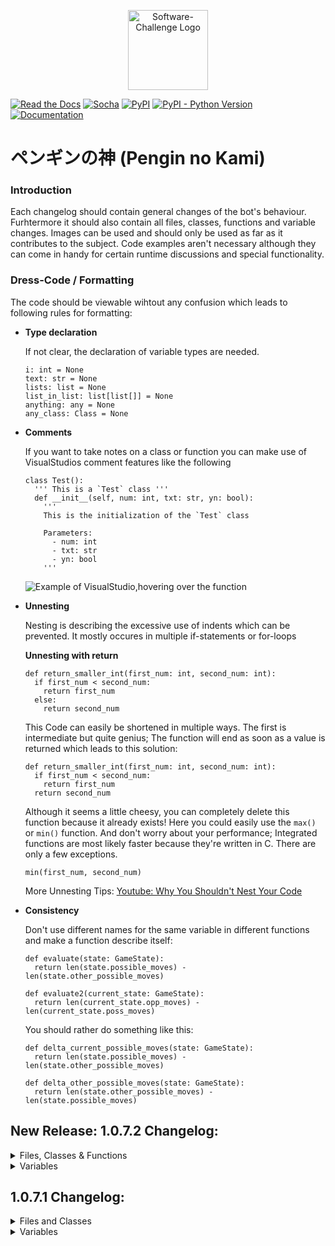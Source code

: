 <a target="_blank" rel="noopener noreferrer" href="https://www.software-challenge.de"><p align="center"><img width="128" src="https://software-challenge.de/site/themes/freebird/img/logo.png" alt="Software-Challenge Logo"></p></a>

[![Read the Docs](https://img.shields.io/readthedocs/software-challenge-python-client?label=Docs)](https://software-challenge-python-client.readthedocs.io/en/latest/)
[![Socha](https://img.shields.io/badge/Socha-Packages-green)](https://software-challenge-python-client.readthedocs.io/en/latest/socha.html)
[![PyPI](https://img.shields.io/pypi/v/socha?label=PyPi)](https://pypi.org/project/socha/)
[![PyPI - Python Version](https://img.shields.io/pypi/pyversions/socha?label=Python)](https://pypi.org/project/socha/)
[![Documentation](https://img.shields.io/badge/Software--Challenge%20-Documentation-%234299e1)](https://docs.software-challenge.de/)

<h1> ペンギンの神 (Pengin no Kami)</h1>

<h3> Introduction </h3>
Each changelog should contain general changes of the bot's behaviour. Furhtermore it should also contain all files, classes, functions and variable changes.
Images can be used and should only be used as far as it contributes to the subject. Code examples aren't necessary although they can come in handy for certain runtime discussions and special functionality.

<h3> Dress-Code / Formatting </h3>
The code should be viewable wihtout any confusion which leads to following rules for formatting:

  - **Type declaration**
  
    If not clear, the declaration of variable types are needed.
        
        i: int = None
        text: str = None
        lists: list = None
        list_in_list: list[list[]] = None
        anything: any = None
        any_class: Class = None

  - **Comments**
  
    If you want to take notes on a class or function you can make use of VisualStudios comment features like the following
    
        class Test():
          ''' This is a `Test` class '''
          def __init__(self, num: int, txt: str, yn: bool):
            '''
            This is the initialization of the `Test` class
          
            Parameters:
              - num: int
              - txt: str
              - yn: bool
            '''
          
    ![Example of VisualStudio,hovering over the function](https://cdn.discordapp.com/attachments/650346356111835166/1098816682765586463/image.png)
          
        
  - **Unnesting**
    
    Nesting is describing the excessive use of indents which can be prevented. It mostly occures in multiple if-statements or for-loops
    
    **Unnesting with return**
    
        def return_smaller_int(first_num: int, second_num: int):
          if first_num < second_num:
            return first_num
          else:
            return second_num
   
    This Code can easily be shortened in multiple ways. The first is intermediate but quite genius; 
    The function will end as soon as a value is returned which leads to this solution:
   
        def return_smaller_int(first_num: int, second_num: int):
          if first_num < second_num:
            return first_num
          return second_num
   
    Although it seems a little cheesy, you can completely delete this function because it already exists!
    Here you could easily use the `max()` or `min()` function. And don't worry about your performance;
    Integrated functions are most likely faster because they're written in C. There are only a few exceptions.
   
        min(first_num, second_num)
      
    More Unnesting Tips: [Youtube: Why You Shouldn't Nest Your Code](https://www.youtube.com/watch?v=CFRhGnuXG-4)
   
  - **Consistency**
    
    Don't use different names for the same variable in different functions and make a function describe itself:
    
        def evaluate(state: GameState):
          return len(state.possible_moves) - len(state.other_possible_moves) 
          
        def evaluate2(current_state: GameState):
          return len(current_state.opp_moves) - len(current_state.poss_moves)
    
    You should rather do something like this:
    
        def delta_current_possible_moves(state: GameState):
          return len(state.possible_moves) - len(state.other_possible_moves)
        
        def delta_other_possible_moves(state: GameState):
          return len(state.other_possible_moves) - len(state.possible_moves)
          
          
<h2>New Release: 1.0.7.2 Changelog:</h2>

<details>
  <summary> Files, Classes & Functions </summary> 
  <details> 
    <summary> logic.py </summary>

  - Logic
    - __init__
    - on_update
    - calculate_move
    - max_move (not working)
    - get_possible_movements
  - Starter

</details>

  <details> 
    <summary> joins.py </summary>
    
  - Joins
    - left_outer_join
    - right_outer_join
    - inner_join
    - outer_join
    - left_outer_join_on (missing code)
    - right_outer_join_on (missing code)
    - left_join_on (missing code)
    - right_join_on (missing code)
    - left_inner_join_on
    - right_inner_join_on
    - inner_join_on
    - outer_join_on (missing code)
    
  </details> 

  <details> 
    <summary> socha_extentions.py </summary>
    
  - Alpha_Beta
    - get_alpha_beta_fish_move
    - get_alpha_beta_inters_move
    - get_alpha_beta_cut_move
    - get_most_possible_move
    - move_hash
    - evaluate_fish
    - alpha_beta_fish
    - alpha_beta_cut
    - alpha_beta_inters
    - alpha_beta (not working)
  - Intersection
    - get_delta_cut_move
    - delta_possibles
    - delta_fish_possibles
    - _get_betweens (missing code)
    - _get_after (missing code)
  - Tree
    - get_depth_move
    - _get_depth_move
    - _depth
    - _depth_moves (basically the same as _depth)
    - depth
  - Tile (missing code)
  - Blob (missing code)
  - CustomBoard (missing code)
  </details>
</details>

<details>
  <summary> Variables </summary>
  <details>
    <summary> Logic </summary
      
**corrected**
  - `self.other_possible_moves` -> doesn't throw an error if `self.current_team` or its `opponent` is None
  - `self.full_inters`, `self.left_inters`, `self.inters_to` -> don't throw errors if `self.other_possible_moves` or `self.possible_moves` are empty
  
**added**
  - `self.left_inters`
  
**renamed** (old -> new)
  - `self.inters` -> `self.full_inters`
  
  </details>
</details>



<h2>1.0.7.1 Changelog:</h2>

<details>

<summary>
Files and Classes
</summary>

- logic.py
  - Logic
  - Starter
  
- joins.py
  - Joins
    
- socha_extentions.py
  - Depth_Search
  - Alpha_Beta
  - Intersection
    
</details>

<details>
  <summary> Variables </summary>
  <details>
    <summary> Logic </summary

**removed** because of **duplicates**
  - `self.my_team` -> `self.game_state.current_team`
  - `self.op_team` -> `self.game_state.current_team.opponent`
  - `self.poss_moves` -> `self.game_state.possible_moves`

**removed**
  - `self.rand_move` (we never want random moves)

**added**
  - `self.other_poss_moves` (possible moves from the other team)
  - `self.inters_to` (`self.inters` but only with the `to_value`)

**renamed** (old -> new)
  - `self.inner_join` -> `self.inters`
  
  </details>
</details>
